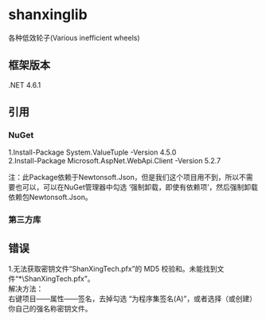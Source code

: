 # shanxinglib
各种低效轮子(Various inefficient wheels)

## 框架版本 
.NET 4.6.1

## 引用
### NuGet  
1.Install-Package System.ValueTuple -Version 4.5.0  
2.Install-Package Microsoft.AspNet.WebApi.Client -Version 5.2.7  

注：此Package依赖于Newtonsoft.Json，但是我们这个项目用不到，所以不需要也可以，可以在NuGet管理器中勾选 ‘强制卸载，即使有依赖项’，然后强制卸载依赖包Newtonsoft.Json。  
### 第三方库

## 错误
1.无法获取密钥文件“ShanXingTech.pfx”的 MD5 校验和。未能找到文件“*\ShanXingTech.pfx”。  
解决方法：  
右键项目——属性——签名，去掉勾选 “为程序集签名(A)”，或者选择（或创建）你自己的强名称密钥文件。  


